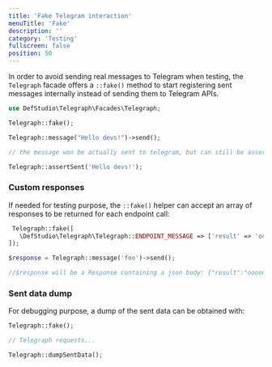 ```yaml
---
title: 'Fake Telegram interaction'
menuTitle: 'Fake'
description: ''
category: 'Testing'
fullscreen: false 
position: 50
---
```


In order to avoid sending real messages to Telegram when testing, the `Telegraph` facade offers a `::fake()` method to start registering sent messages internally instead of sending them to Telegram APIs.

```php
use DefStudio\Telegraph\Facades\Telegraph;

Telegraph::fake();

Telegraph::message("Hello devs!")->send();

// the message won be actually sent to telegram, but can still be asserted

Telegraph::assertSent('Hello devs!');

```

### Custom responses

If needed for testing purpose, the `::fake()` helper can accept an array of responses to be returned for each endpoint call:

```php
 Telegraph::fake([
   \DefStudio\Telegraph\Telegraph::ENDPOINT_MESSAGE => ['result' => 'oooook'],
]);

$response = Telegraph::message('foo')->send();

//$response will be a Response containing a json body: {"result":"oooook"}
```

### Sent data dump

For debugging purpose, a dump of the sent data can be obtained with:

```php
Telegraph::fake();

// Telegraph requests...

Telegraph::dumpSentData();
```
